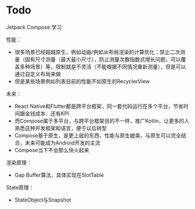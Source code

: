 # Todo

Jetpack Compose 学习

性能：

* 很多场景已经超越原生，例如动画/例如从布局渲染的计算优化：禁止二次测量（固有尺寸测量（最大最小尺寸），防止测量次数指数式增长问题，可以覆盖多种场景）等，限制就是不灵活（不能根据不同情况重新测量），但是可以通过自定义布局来做
* 但是某些场景例如列表目前的性能不如原生的RecyclerView

未来：

* React Native和Flutter都是跨平台框架，同一套代码运行在多个平台，节省时间跟金钱成本、还有KPI
* 而Compose属于多平台，与跨平台框架目的不一样，推广Kotlin，让更多的人熟悉这种开发框架和语言，便于以后转型
* Compose基于原生，是更上层的东西，性能与原生媲美，与原生可以完全结合，未来可能成为Android开发的主流
* Compose当下不会那么快火起来

渲染原理：

* Gap Buffer算法，具体实现在SlotTable

State原理：

* StateObject与Snapshot